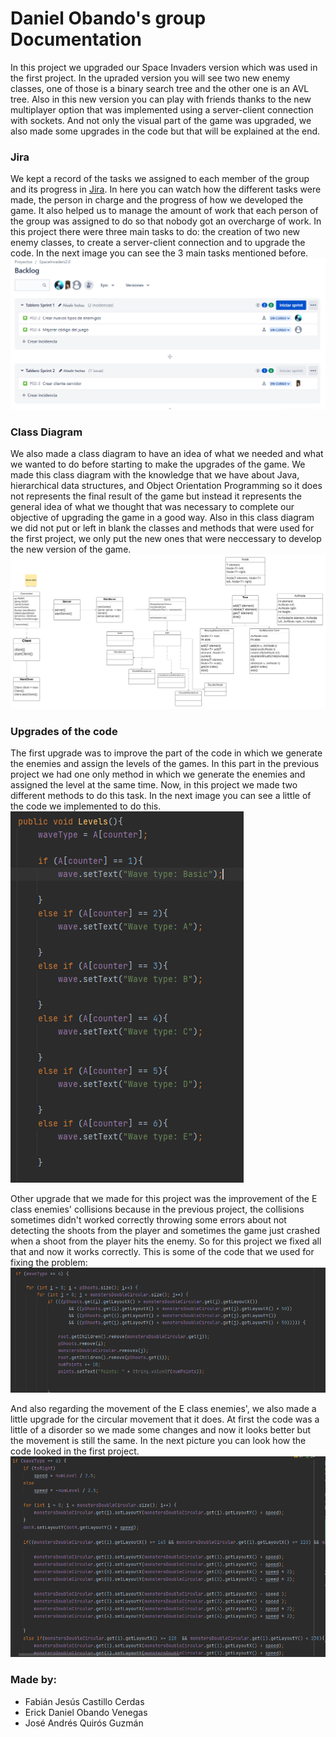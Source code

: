 # Daniel Obando's group Documentation

In this project we upgraded our Space Invaders version which was used in the first project. In the upraded version you will see two new enemy classes, one of those is a binary
search tree and the other one is an AVL tree. Also in this new version you can play with friends thanks to the new multiplayer option that was implemented using a server-client
connection with sockets. And not only the visual part of the game was upgraded, we also made some upgrades in the code but that will be explained at the end.

### Jira

We kept a record of the tasks we assigned to each member of the group and its progress in [Jira](https://spaceinvaders2.atlassian.net/jira/software/projects/P02/boards/1/backlog).
In here you can watch how the different tasks were made, the person in charge and the progress of how we developed the game. It also helped us to manage the amount of work that
each person of the group was assigned to do so that nobody got an overcharge of work. In this project there were three main tasks to do: the creation of two new enemy classes, 
to create a server-client connection and to upgrade the code. In the next image you can see the 3 main tasks mentioned before.
![Jira Preview](https://raw.githubusercontent.com/Soir31/SpaceInvaders2.0/main/Doc%20Images/Jira.PNG)

### Class Diagram

We also made a class diagram to have an idea of what we needed and what we wanted to do before starting to make the upgrades of the game. We made this class diagram with the 
knowledge that we have about Java, hierarchical data structures, and Object Orientation Programming so it does not represents the final result of the game but instead it 
represents the general idea of what we thought that was necessary to complete our objective of upgrading the game in a good way. Also in this class diagram we did not put or left
in blank the classes and methods that were used for the first project, we only put the new ones that were neccessary to develop the new version of the game.
![Class Diagram](https://raw.githubusercontent.com/Soir31/SpaceInvaders2.0/main/Doc%20Images/Class%20Diagram.png)

### Upgrades of the code

The first upgrade was to improve the part of the code in which we generate the enemies and assign the levels of the games. In this part in the previous project we had one only
method in which we generate the enemies and assigned the level at the same time. Now, in this project we made two different methods to do this task. In the next image you can see
a little of the code we implemented to do this.
![Upgrade1](https://raw.githubusercontent.com/Soir31/SpaceInvaders2.0/main/Doc%20Images/upgrade1.png)

Other upgrade that we made for this project was the improvement of the E class enemies' collisions because in the previous project, the collisions sometimes didn't worked
correctly throwing some errors about not detecting the shoots from the player and sometimes the game just crashed when a shoot from the player hits the enemy. So for this
project we fixed all that and now it works correctly. This is some of the code that we used for fixing the problem:
![Upgrade2](https://raw.githubusercontent.com/Soir31/SpaceInvaders2.0/main/Doc%20Images/upgrade2.png)

And also regarding the movement of the E class enemies', we also made a little upgrade for the circular movement that it does. At first the code was a little of a disorder so
we made some changes and now it looks better but the movement is still the same. In the next picture you can look how the code looked in the first project.
![Upgrade4](https://raw.githubusercontent.com/Soir31/SpaceInvaders2.0/main/Doc%20Images/upgrade4.PNG)

### Made by:

* Fabián Jesús Castillo Cerdas 
* Erick Daniel Obando Venegas 
* José Andrés Quirós Guzmán
